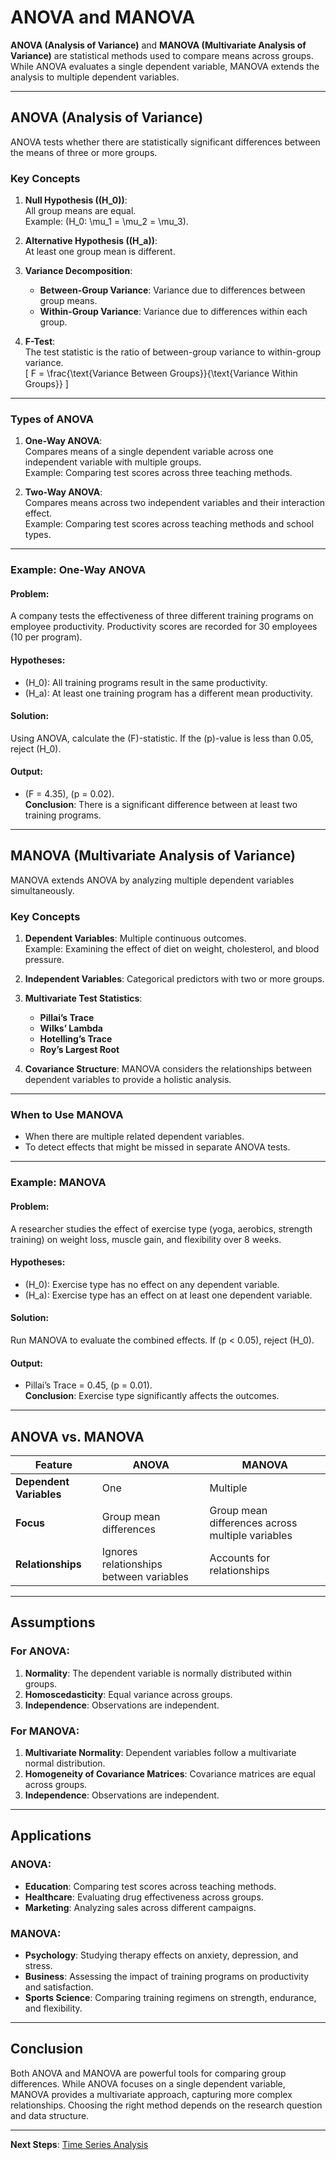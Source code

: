 # ANOVA and MANOVA

**ANOVA (Analysis of Variance)** and **MANOVA (Multivariate Analysis of Variance)** are statistical methods used to compare means across groups. While ANOVA evaluates a single dependent variable, MANOVA extends the analysis to multiple dependent variables.

---

## ANOVA (Analysis of Variance)

ANOVA tests whether there are statistically significant differences between the means of three or more groups.

### Key Concepts

1. **Null Hypothesis (\(H_0\))**:  
   All group means are equal.  
   Example: \(H_0: \mu_1 = \mu_2 = \mu_3\).  

2. **Alternative Hypothesis (\(H_a\))**:  
   At least one group mean is different.

3. **Variance Decomposition**:  
   - **Between-Group Variance**: Variance due to differences between group means.  
   - **Within-Group Variance**: Variance due to differences within each group.

4. **F-Test**:  
   The test statistic is the ratio of between-group variance to within-group variance.  
   \[
   F = \frac{\text{Variance Between Groups}}{\text{Variance Within Groups}}
   \]

---

### Types of ANOVA

1. **One-Way ANOVA**:  
   Compares means of a single dependent variable across one independent variable with multiple groups.  
   Example: Comparing test scores across three teaching methods.

2. **Two-Way ANOVA**:  
   Compares means across two independent variables and their interaction effect.  
   Example: Comparing test scores across teaching methods and school types.

---

### Example: One-Way ANOVA

#### Problem:  
A company tests the effectiveness of three different training programs on employee productivity. Productivity scores are recorded for 30 employees (10 per program).

#### Hypotheses:  
- \(H_0\): All training programs result in the same productivity.  
- \(H_a\): At least one training program has a different mean productivity.

#### Solution:  
Using ANOVA, calculate the \(F\)-statistic. If the \(p\)-value is less than 0.05, reject \(H_0\).

#### Output:  
- \(F = 4.35\), \(p = 0.02\).  
**Conclusion**: There is a significant difference between at least two training programs.

---

## MANOVA (Multivariate Analysis of Variance)

MANOVA extends ANOVA by analyzing multiple dependent variables simultaneously.

### Key Concepts

1. **Dependent Variables**: Multiple continuous outcomes.  
   Example: Examining the effect of diet on weight, cholesterol, and blood pressure.  

2. **Independent Variables**: Categorical predictors with two or more groups.  

3. **Multivariate Test Statistics**:  
   - **Pillai’s Trace**  
   - **Wilks’ Lambda**  
   - **Hotelling’s Trace**  
   - **Roy’s Largest Root**  

4. **Covariance Structure**: MANOVA considers the relationships between dependent variables to provide a holistic analysis.

---

### When to Use MANOVA

- When there are multiple related dependent variables.  
- To detect effects that might be missed in separate ANOVA tests.  

---

### Example: MANOVA

#### Problem:  
A researcher studies the effect of exercise type (yoga, aerobics, strength training) on weight loss, muscle gain, and flexibility over 8 weeks.

#### Hypotheses:  
- \(H_0\): Exercise type has no effect on any dependent variable.  
- \(H_a\): Exercise type has an effect on at least one dependent variable.

#### Solution:  
Run MANOVA to evaluate the combined effects. If \(p < 0.05\), reject \(H_0\).

#### Output:  
- Pillai’s Trace = 0.45, \(p = 0.01\).  
**Conclusion**: Exercise type significantly affects the outcomes.

---

## ANOVA vs. MANOVA

| Feature                  | ANOVA                               | MANOVA                              |
|--------------------------|-------------------------------------|-------------------------------------|
| **Dependent Variables**  | One                                | Multiple                           |
| **Focus**                | Group mean differences             | Group mean differences across multiple variables |
| **Relationships**        | Ignores relationships between variables | Accounts for relationships         |

---

## Assumptions

### For ANOVA:
1. **Normality**: The dependent variable is normally distributed within groups.  
2. **Homoscedasticity**: Equal variance across groups.  
3. **Independence**: Observations are independent.  

### For MANOVA:
1. **Multivariate Normality**: Dependent variables follow a multivariate normal distribution.  
2. **Homogeneity of Covariance Matrices**: Covariance matrices are equal across groups.  
3. **Independence**: Observations are independent.

---

## Applications

### ANOVA:
- **Education**: Comparing test scores across teaching methods.  
- **Healthcare**: Evaluating drug effectiveness across groups.  
- **Marketing**: Analyzing sales across different campaigns.

### MANOVA:
- **Psychology**: Studying therapy effects on anxiety, depression, and stress.  
- **Business**: Assessing the impact of training programs on productivity and satisfaction.  
- **Sports Science**: Comparing training regimens on strength, endurance, and flexibility.

---

## Conclusion

Both ANOVA and MANOVA are powerful tools for comparing group differences. While ANOVA focuses on a single dependent variable, MANOVA provides a multivariate approach, capturing more complex relationships. Choosing the right method depends on the research question and data structure.

---

**Next Steps**: [Time Series Analysis](./2.%20Time%20Series%20Analysis.md)
